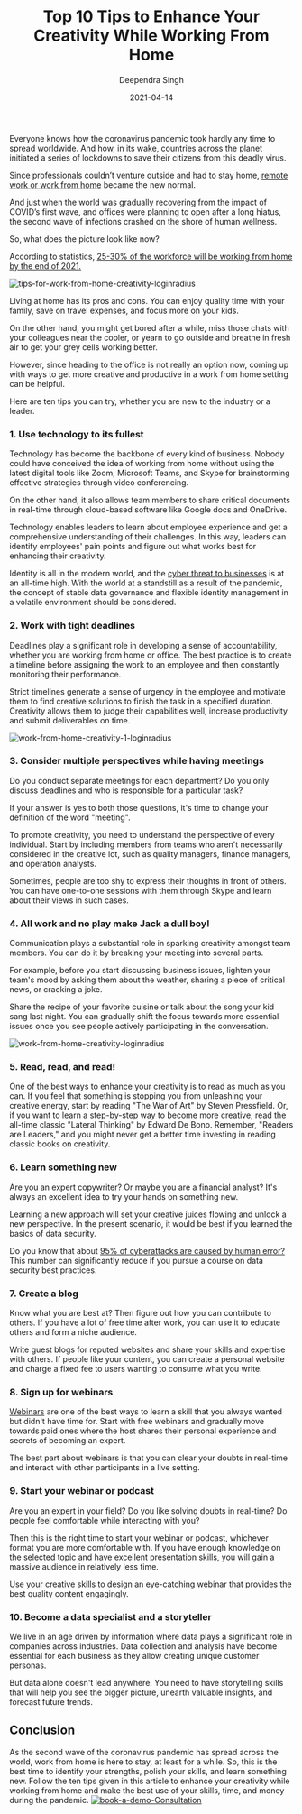 ﻿---
title: "Top 10 Tips to Enhance Your Creativity While Working From Home"
date: "2021-04-14"
coverImage: "work-from-home-loginradius.jpg"
category: ["loginradius"]
featured: false 
author: "Deependra Singh"
description: "Working from home has its pros and cons. You can enjoy quality time with your family, save on travel expenses, and focus more on your kids. On the other hand, you might get bored after a while, miss those chats with your colleagues near the cooler, or yearn to go outside and breathe in fresh air. Here are some tips you can try to enhance your creativity while working from home."
metadescription: "Follow the ten tips outlined in this article to enhance your creativity while working from home and make the best use of your skills, time, and money during the pandemic."
metatitle: "Top 10 Tips to Enhance Your Creativity While Working From Home"

---
Everyone knows how the coronavirus pandemic took hardly any time to spread worldwide. And how, in its wake, countries across the planet initiated a series of lockdowns to save their citizens from this deadly virus.

  

Since professionals couldn’t venture outside and had to stay home, [remote work or work from home](https://www.loginradius.com/blog/fuel/2021/02/tips-managing-remote-team/) became the new normal.

  

And just when the world was gradually recovering from the impact of COVID’s first wave, and offices were planning to open after a long hiatus, the second wave of infections crashed on the shore of human wellness.

  

So, what does the picture look like now?

  

According to statistics, [25-30% of the workforce will be working from home by the end of 2021.](https://globalworkplaceanalytics.com/work-at-home-after-covid-19-our-forecast)

 ![tips-for-work-from-home-creativity-loginradius](tips-for-work-from-home-creativity-loginradius.jpg) 

Living at home has its pros and cons. You can enjoy quality time with your family, save on travel expenses, and focus more on your kids.

  

On the other hand, you might get bored after a while, miss those chats with your colleagues near the cooler, or yearn to go outside and breathe in fresh air to get your grey cells working better.

  

However, since heading to the office is not really an option now, coming up with ways to get more creative and productive in a work from home setting can be helpful.

  

Here are ten tips you can try, whether you are new to the industry or a leader.

  

### 1. Use technology to its fullest

Technology has become the backbone of every kind of business. Nobody could have conceived the idea of working from home without using the latest digital tools like Zoom, Microsoft Teams, and Skype for brainstorming effective strategies through video conferencing.

  

On the other hand, it also allows team members to share critical documents in real-time through cloud-based software like Google docs and OneDrive.

  

Technology enables leaders to learn about employee experience and get a comprehensive understanding of their challenges. In this way, leaders can identify employees' pain points and figure out what works best for enhancing their creativity.

  

Identity is all in the modern world, and the [cyber threat to businesses](https://www.loginradius.com/blog/identity/2020/05/cyber-threats-business-risk-covid-19/) is at an all-time high. With the world at a standstill as a result of the pandemic, the concept of stable data governance and flexible identity management in a volatile environment should be considered.

### 2. Work with tight deadlines

Deadlines play a significant role in developing a sense of accountability, whether you are working from home or office. The best practice is to create a timeline before assigning the work to an employee and then constantly monitoring their performance.


Strict timelines generate a sense of urgency in the employee and motivate them to find creative solutions to finish the task in a specified duration. Creativity allows them to judge their capabilities well, increase productivity and submit deliverables on time.

 ![work-from-home-creativity-1-loginradius](work-from-home-creativity-1-loginradius.jpg)  

### 3. Consider multiple perspectives while having meetings

Do you conduct separate meetings for each department? Do you only discuss deadlines and who is responsible for a particular task?

  

If your answer is yes to both those questions, it's time to change your definition of the word "meeting".

  

To promote creativity, you need to understand the perspective of every individual. Start by including members from teams who aren't necessarily considered in the creative lot, such as quality managers, finance managers, and operation analysts.

  

Sometimes, people are too shy to express their thoughts in front of others. You can have one-to-one sessions with them through Skype and learn about their views in such cases.

### 4. All work and no play make Jack a dull boy!

Communication plays a substantial role in sparking creativity amongst team members. You can do it by breaking your meeting into several parts.

  

For example, before you start discussing business issues, lighten your team's mood by asking them about the weather, sharing a piece of critical news, or cracking a joke.

  

Share the recipe of your favorite cuisine or talk about the song your kid sang last night. You can gradually shift the focus towards more essential issues once you see people actively participating in the conversation.

![work-from-home-creativity-loginradius](work-from-home-creativity-loginradius.jpg) 

### 5. Read, read, and read!

  

One of the best ways to enhance your creativity is to read as much as you can. If you feel that something is stopping you from unleashing your creative energy, start by reading "The War of Art" by Steven Pressfield. Or, if you want to learn a step-by-step way to become more creative, read the all-time classic "Lateral Thinking" by Edward De Bono. Remember, "Readers are Leaders," and you might never get a better time investing in reading classic books on creativity.

  

### 6. Learn something new

  

Are you an expert copywriter? Or maybe you are a financial analyst? It's always an excellent idea to try your hands on something new.

  

Learning a new approach will set your creative juices flowing and unlock a new perspective. In the present scenario, it would be best if you learned the basics of data security.

  

Do you know that about [95% of cyberattacks are caused by human error?](https://www.varonis.com/blog/cybersecurity-statistics/) This number can significantly reduce if you pursue a course on data security best practices.

### 7. Create a blog

  

Know what you are best at? Then figure out how you can contribute to others. If you have a lot of free time after work, you can use it to educate others and form a niche audience.

  

Write guest blogs for reputed websites and share your skills and expertise with others. If people like your content, you can create a personal website and charge a fixed fee to users wanting to consume what you write.

### 8. Sign up for webinars

  

[Webinars](https://www.loginradius.com/resource/the-death-of-passwords-webinar/) are one of the best ways to learn a skill that you always wanted but didn't have time for. Start with free webinars and gradually move towards paid ones where the host shares their personal experience and secrets of becoming an expert.

  

The best part about webinars is that you can clear your doubts in real-time and interact with other participants in a live setting.

### 9. Start your webinar or podcast

Are you an expert in your field? Do you like solving doubts in real-time? Do people feel comfortable while interacting with you?

  

Then this is the right time to start your webinar or podcast, whichever format you are more comfortable with. If you have enough knowledge on the selected topic and have excellent presentation skills, you will gain a massive audience in relatively less time.

  

Use your creative skills to design an eye-catching webinar that provides the best quality content engagingly.

### 10. Become a data specialist and a storyteller

  

We live in an age driven by information where data plays a significant role in companies across industries. Data collection and analysis have become essential for each business as they allow creating unique customer personas.

  

But data alone doesn't lead anywhere. You need to have storytelling skills that will help you see the bigger picture, unearth valuable insights, and forecast future trends.

## Conclusion

As the second wave of the coronavirus pandemic has spread across the world, work from home is here to stay, at least for a while. So, this is the best time to identify your strengths, polish your skills, and learn something new. Follow the ten tips given in this article to enhance your creativity while working from home and make the best use of your skills, time, and money during the pandemic.
[![book-a-demo-Consultation](book-a-demo-free-consultation.png)](https://www.loginradius.com/book-a-demo/)